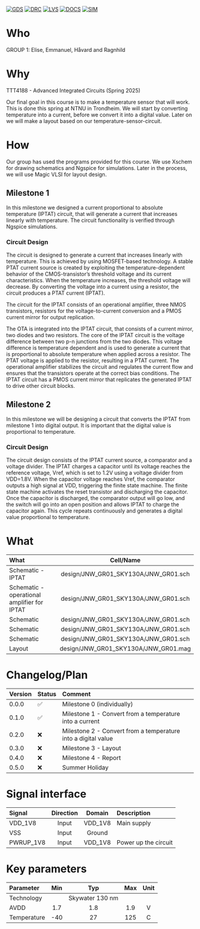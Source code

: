 
[![GDS](../../actions/workflows/gds.yaml/badge.svg)](../../actions/workflows/gds.yaml)
[![DRC](../../actions/workflows/drc.yaml/badge.svg)](../../actions/workflows/drc.yaml)
[![LVS](../../actions/workflows/lvs.yaml/badge.svg)](../../actions/workflows/lvs.yaml)
[![DOCS](../../actions/workflows/docs.yaml/badge.svg)](../../actions/workflows/docs.yaml)
[![SIM](../../actions/workflows/sim.yaml/badge.svg)](../../actions/workflows/sim.yaml)

# Who
GROUP 1: Elise, Emmanuel, Håvard and Ragnhild

# Why
TTT4188 - Advanced Integrated Circuits (Spring 2025)

Our final goal in this course is to make a temperature sensor that will work. This is done this spring at NTNU in Trondheim.
We will start by converting temperature into a current, before we convert it into a digital value. Later on we will make a layout based on our temperature-sensor-circuit.

# How
Our group has used the programs provided for this course. We use Xschem for drawing schematics and Ngspice for simulations. Later in the process, we will use Magic VLSI for layout design.

## Milestone 1
In this milestone we designed a current proportional to absolute temperature (IPTAT) circuit, that will generate a current that increases linearly with temperature. The circuit functionality is verified through Ngspice simulations.

### Circuit Design
The circuit is designed to generate a current that increases linearly with temperature. This is achieved by using MOSFET-based technology. A stable PTAT current source is created by exploiting the temperature-dependent behavior of the CMOS-transistor’s threshold voltage and its current characteristics. When the temperature increases, the threshold voltage will decrease. By converting the voltage into a current using a resistor, the circuit produces a PTAT current (IPTAT).

The circuit for the IPTAT consists of an operational amplifier, three NMOS transistors, resistors for the voltage-to-current conversion and a PMOS current mirror for output replication.

The OTA is integrated into the IPTAT circuit, that consists of a current mirror, two diodes and two resistors. The core of the IPTAT circuit is the voltage difference between two p-n junctions from the two diodes. This voltage difference is temperature dependent and is used to generate a current that is proportional to absolute temperature when applied across a resistor. The PTAT voltage is applied to the resistor, resulting in a PTAT current. The operational amplifier stabilizes the circuit and regulates the current flow and ensures that the transistors operate at the correct bias conditions. The IPTAT circuit has a PMOS current mirror that replicates the generated IPTAT to drive other circuit blocks.

## Milestone 2
In this milestone we will be designing a circuit that converts the IPTAT from milestone 1 into digital output. It is important that the digital value is proportional to temperature.

### Circuit Design
The circuit design consists of the IPTAT current source, a comparator and a voltage divider. The IPTAT charges a capacitor until its voltage reaches the reference voltage, Vref, which is set to 1.2V using a voltage divider from VDD=1.8V. When the capacitor voltage reaches Vref, the comparator outputs a high signal at VDD, triggering the finite state machine. The finite state machine activates the reset transistor and discharging the capacitor. Once the capacitor is discharged, the comparator output will go low, and the switch will go into an open position and allows IPTAT to charge the capacitor again. This cycle repeats continuously and generates a digital value proportional to temperature.


# What

| What            |        Cell/Name                        |
| :-              |  :-:                                    |
| Schematic - IPTAT                            | design/JNW_GR01_SKY130A/JNW_GR01.sch    |
| Schematic - operational amplifier for IPTAT  | design/JNW_GR01_SKY130A/JNW_GR01.sch    |
| Schematic       | design/JNW_GR01_SKY130A/JNW_GR01.sch    |
| Schematic       | design/JNW_GR01_SKY130A/JNW_GR01.sch    |
| Schematic       | design/JNW_GR01_SKY130A/JNW_GR01.sch    |
| Layout          | design/JNW_GR01_SKY130A/JNW_GR01.mag    |


# Changelog/Plan

| Version | Status | Comment|
| :---    | :---   | :---   |
|0.0.0    | :white_check_mark: | Milestone 0 (individually) |
|0.1.0    | :white_check_mark: | Milestone 1 - Convert from a temperature into a current |
|0.2.0    | :x:                | Milestone 2 - Convert from a temperature into a digital value |
|0.3.0    | :x:                | Milestone 3 - Layout |
|0.4.0    | :x:                | Milestone 4 - Report |
|0.5.0    | :x:                | Summer Holiday       |


# Signal interface

| Signal       | Direction | Domain  | Description                               |
| :---         | :---:     | :---:   | :---                                      |
| VDD_1V8      | Input     | VDD_1V8 | Main supply                               |
| VSS          | Input     | Ground  |                                           |
| PWRUP_1V8    | Input     | VDD_1V8 | Power up the circuit                      |


# Key parameters

| Parameter           | Min     | Typ             | Max     | Unit  |
| :---                | :---:   | :---:           | :---:   | :---: |
| Technology          |         | Skywater 130 nm |         |       |
| AVDD                | 1.7     | 1.8             | 1.9     | V     |
| Temperature         | -40     | 27              | 125     | C     |
